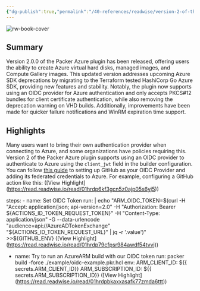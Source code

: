 ```yaml
---
{"dg-publish":true,"permalink":"/40-references/readwise/version-2-of-the-packer-azure-plugin-is-now-available/","tags":["rw/articles"]}
---
```


![rw-book-cover](https://www.datocms-assets.com/2885/1675791969-products-og-img-packer.png)

## Summary

Version 2.0.0 of the Packer Azure plugin has been released, offering users the ability to create Azure virtual hard disks, managed images, and Compute Gallery images. This updated version addresses upcoming Azure SDK deprecations by migrating to the Terraform tested HashiCorp Go Azure SDK, providing new features and stability. Notably, the plugin now supports using an OIDC provider for Azure authentication and only accepts PKCS#12 bundles for client certificate authentication, while also removing the deprecation warning on VHD builds. Additionally, improvements have been made for quicker failure notifications and WinRM expiration time support.

## Highlights

Many users want to bring their own authentication provider when connecting to Azure, and some organizations have policies requiring this. Version 2 of the Packer Azure plugin supports using an OIDC provider to authenticate to Azure using the `client_jwt` field in the builder configuration. You can follow [this guide](https://docs.github.com/en/actions/deployment/security-hardening-your-deployments/configuring-openid-connect-in-azure) to setting up GitHub as your OIDC Provider and adding its federated credentials to Azure. For example, configuring a GitHub action like this: ([View Highlight] (https://read.readwise.io/read/01hrdp6kf3gcn5z0ajp05s6yj5))


steps: - name: Set OIDC Token run: | echo "ARM_OIDC_TOKEN=$(curl -H "Accept: application/json; api-version=2.0" -H "Authorization: Bearer ${ACTIONS_ID_TOKEN_REQUEST_TOKEN}" -H "Content-Type: application/json" -G --data-urlencode "audience=api://AzureADTokenExchange" "${ACTIONS_ID_TOKEN_REQUEST_URL}" | jq -r '.value')" >>${GITHUB_ENV} ([View Highlight] (https://read.readwise.io/read/01hrdp79cfpsr984awdf54tvvj))


- name: Try to run an AzureARM build with our OIDC token run: packer build -force ./example/oidc-example.pkr.hcl env: ARM_CLIENT_ID: ${{ secrets.ARM_CLIENT_ID}} ARM_SUBSCRIPTION_ID: ${{ secrets.ARM_SUBSCRIPTION_ID}} ([View Highlight] (https://read.readwise.io/read/01hrdpbkaxxasafk77zmda6ttt))


